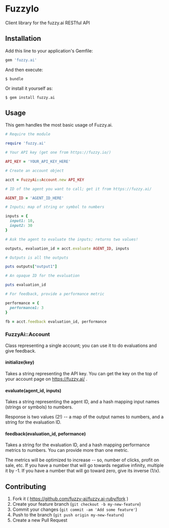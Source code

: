 # FuzzyIo

Client library for the fuzzy.ai RESTful API

## Installation

Add this line to your application's Gemfile:

```ruby
gem 'fuzzy.ai'
```

And then execute:

    $ bundle

Or install it yourself as:

    $ gem install fuzzy.ai

## Usage

This gem handles the most basic usage of Fuzzy.ai.

```ruby
# Require the module

require 'fuzzy.ai'

# Your API key (get one from https://fuzzy.io/)

API_KEY = 'YOUR_API_KEY_HERE'

# Create an account object

acct = FuzzyAi::Account.new API_KEY

# ID of the agent you want to call; get it from https://fuzzy.ai/

AGENT_ID = 'AGENT_ID_HERE'

# Inputs; map of string or symbol to numbers

inputs = {
  input1: 10,
  input2: 30
}

# Ask the agent to evaluate the inputs; returns two values!

outputs, evaluation_id = acct.evaluate AGENT_ID, inputs

# Outputs is all the outputs

puts outputs["output1"]

# An opaque ID for the evaluation

puts evaluation_id

# For feedback, provide a performance metric

performance = {
  performance1: 3
}

fb = acct.feedback evaluation_id, performance
```

### FuzzyAi::Account

Class representing a single account; you can use it to do evaluations and give
feedback.

#### initialize(key)

Takes a string representing the API key. You can get the key on the top of your
account page on https://fuzzy.ai/ .

#### evaluate(agent_id, inputs)

Takes a string representing the agent ID, and a hash mapping input names
(strings or symbols) to numbers.

Response is two values (2!) -- a map of the output names to numbers, and a
string for the evaluation ID.

#### feedback(evaluation_id, peformance)

Takes a string for the evaluation ID, and a hash mapping performance metrics to
numbers. You can provide more than one metric.

The metrics will be optimized to increase -- so, number of clicks,
profit on sale, etc. If you have a number that will go towards negative infinity,
multiple it by -1. If you have a number that will go toward zero, give its
inverse (1/x).

## Contributing

1. Fork it ( https://github.com/fuzzy-ai/fuzzy.ai-ruby/fork )
2. Create your feature branch (`git checkout -b my-new-feature`)
3. Commit your changes (`git commit -am 'Add some feature'`)
4. Push to the branch (`git push origin my-new-feature`)
5. Create a new Pull Request
